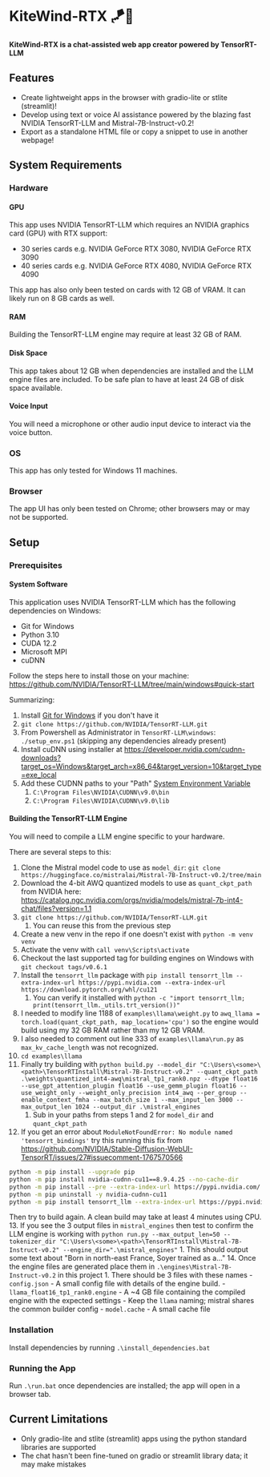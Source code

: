 # KiteWind-RTX 🪁🍃
<h4>KiteWind-RTX is a chat-assisted web app creator powered by TensorRT-LLM</h4>

## Features
- Create lightweight apps in the browser with gradio-lite or stlite (streamlit)!
- Develop using text or voice AI assistance powered by the blazing fast NVIDIA TensorRT-LLM and Mistral-7B-Instruct-v0.2!
- Export as a standalone HTML file or copy a snippet to use in another webpage!

## System Requirements
### Hardware
#### GPU
This app uses NVIDIA TensorRT-LLM which requires an NVIDIA graphics card (GPU) with RTX support:
- 30 series cards e.g. NVIDIA GeForce RTX 3080, NVIDIA GeForce RTX 3090
- 40 series cards e.g. NVIDIA GeForce RTX 4080, NVIDIA GeForce RTX 4090

This app has also only been tested on cards with 12 GB of VRAM.
It can likely run on 8 GB cards as well.

#### RAM
Building the TensorRT-LLM engine may require at least 32 GB of RAM.

#### Disk Space
This app takes about 12 GB when dependencies are installed and the LLM engine files are included. To be safe plan to have at least 24 GB of disk space available.

#### Voice Input
You will need a microphone or other audio input device to interact via the voice button.

### OS
This app has only tested for Windows 11 machines.

### Browser
The app UI has only been tested on Chrome; other browsers may or may not be supported.

## Setup
### Prerequisites
#### System Software
This application uses NVIDIA TensorRT-LLM which has the following dependencies on Windows:
- Git for Windows
- Python 3.10
- CUDA 12.2
- Microsoft MPI
- cuDNN


Follow the steps here to install those on your machine: 
https://github.com/NVIDIA/TensorRT-LLM/tree/main/windows#quick-start

Summarizing:
1. Install [Git for Windows](https://git-scm.com/download/win) if you don't have it
2. `git clone https://github.com/NVIDIA/TensorRT-LLM.git`
3. From Powershell as Administrator in `TensorRT-LLM\windows`: `./setup_env.ps1` (skipping any dependencies already present)
4. Install cuDNN using installer at https://developer.nvidia.com/cudnn-downloads?target_os=Windows&target_arch=x86_64&target_version=10&target_type=exe_local
5. Add these CUDNN paths to your "Path" [System Environment Variable](https://www.howtogeek.com/787217/how-to-edit-environment-variables-on-windows-10-or-11/#:~:text=In%20the%20System%20Properties%20window,%2C%20and%20click%20%22OK.%22)
   1. `C:\Program Files\NVIDIA\CUDNN\v9.0\bin`
   2. `C:\Program Files\NVIDIA\CUDNN\v9.0\lib`


#### Building the TensorRT-LLM Engine
You will need to compile a LLM engine specific to your hardware.

There are several steps to this:
1. Clone the Mistral model code to use as `model_dir`: `git clone https://huggingface.co/mistralai/Mistral-7B-Instruct-v0.2/tree/main`
2. Download the 4-bit AWQ quantized models to use as `quant_ckpt_path` from NVIDIA here: https://catalog.ngc.nvidia.com/orgs/nvidia/models/mistral-7b-int4-chat/files?version=1.1
3. `git clone https://github.com/NVIDIA/TensorRT-LLM.git`
   1. You can reuse this from the previous step
4. Create a new venv in the repo if one doesn't exist with `python -m venv venv`
5. Activate the venv with `call venv\Scripts\activate`
6. Checkout the last supported tag for building engines on Windows with `git checkout tags/v0.6.1`
7. Install the `tensorrt_llm` package with `pip install tensorrt_llm --extra-index-url https://pypi.nvidia.com --extra-index-url https://download.pytorch.org/whl/cu121`
   1. You can verify it installed with `python -c "import tensorrt_llm; print(tensorrt_llm._utils.trt_version())"`
8. I needed to modify line 1188 of `examples\llama\weight.py` to `awq_llama = torch.load(quant_ckpt_path, map_location='cpu')` so the engine would build using my 32 GB RAM rather than my 12 GB VRAM.
9. I also needed to comment out line 333 of `examples\llama\run.py` as `max_kv_cache_length` was not recognized.
10. `cd examples\llama`
11. Finally try building with `python build.py --model_dir "C:\Users\<some>\<path>\TensorRTInstall\Mistral-7B-Instruct-v0.2" --quant_ckpt_path .\weights\quantized_int4-awq\mistral_tp1_rank0.npz --dtype float16 --use_gpt_attention_plugin float16 --use_gemm_plugin float16 --use_weight_only --weight_only_precision int4_awq --per_group --enable_context_fmha --max_batch_size 1 --max_input_len 3000 --max_output_len 1024 --output_dir .\mistral_engines`
    1. Sub in your paths from steps 1 and 2 for `model_dir` and `quant_ckpt_path`
12. If you get an error about `ModuleNotFoundError: No module named 'tensorrt_bindings'` try this running this fix from https://github.com/NVIDIA/Stable-Diffusion-WebUI-TensorRT/issues/27#issuecomment-1767570566
```bash
python -m pip install --upgrade pip
python -m pip install nvidia-cudnn-cu11==8.9.4.25 --no-cache-dir
python -m pip install --pre --extra-index-url https://pypi.nvidia.com/ tensorrt==9.0.1.post11.dev4 --no-cache-dir
python -m pip uninstall -y nvidia-cudnn-cu11
python -m pip install tensorrt_llm --extra-index-url https://pypi.nvidia.com --extra-index-url https://download.pytorch.org/whl/cu121
```
Then try to build again. A clean build may take at least 4 minutes using CPU.
13. If you see the 3 output files in `mistral_engines` then test to confirm the LLM engine is working with `python run.py --max_output_len=50 --tokenizer_dir "C:\Users\<some>\<path>\TensorRTInstall\Mistral-7B-Instruct-v0.2" --engine_dir=".\mistral_engines"`
    1. This should output some text about "Born in north-east France, Soyer trained as a..."
14. Once the engine files are generated place them in `.\engines\Mistral-7B-Instruct-v0.2` in this project
    1. There should be 3 files with these names
       - `config.json` - A small config file with details of the engine build.
       - `llama_float16_tp1_rank0.engine` - A ~4 GB file containing the compiled engine with the expected settings
         - Keep the `llama` naming; mistral shares the common builder config
       - `model.cache` - A small cache file

### Installation
Install dependencies by running `.\install_dependencies.bat`

### Running the App
Run `.\run.bat` once dependencies are installed; the app will open in a browser tab.

## Current Limitations
- Only gradio-lite and stlite (streamlit) apps using the python standard libraries are supported
- The chat hasn't been fine-tuned on gradio or streamlit library data; it may make mistakes